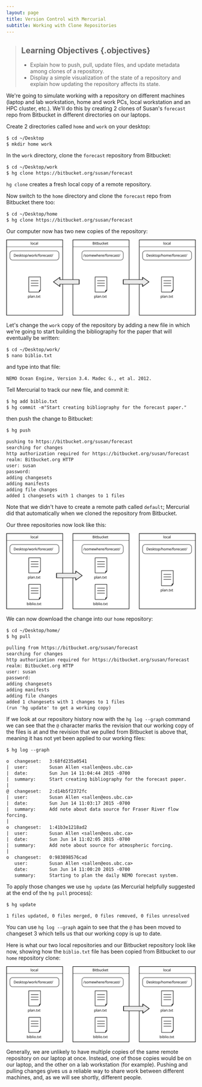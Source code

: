 ```yaml
---
layout: page
title: Version Control with Mercurial
subtitle: Working with Clone Repositories
---
```

> ## Learning Objectives {.objectives}
>
> * Explain how to push, pull, update files, and update metadata among clones
>   of a repository.
> * Display a simple visualization of the state of a repository and explain
>   how updating the repository affects its state.

We're going to simulate working with a repository on different machines
(laptop and lab workstation,
home and work PCs,
local workstation and an HPC cluster,
etc.).
We'll do this by creating 2 clones of Susan's `forecast` repo from Bitbucket in different directories on our laptops.

Create 2 directories called `home` and `work` on your desktop:

~~~ {.bash}
$ cd ~/Desktop
$ mkdir home work
~~~

In the `work` directory,
clone the `forecast` repository from Bitbucket:

~~~ {.bash}
$ cd ~/Desktop/work
$ hg clone https://bitbucket.org/susan/forecast
~~~

`hg clone` creates a fresh local copy of a remote repository.

Now switch to the `home` directory and clone the `forecast` repo from Bitbucket
there too:

~~~ {.bash}
$ cd ~/Desktop/home
$ hg clone https://bitbucket.org/susan/forecast
~~~

Our computer now has two new copies of the repository:

![After Creating `work` and `home` Clones of Repository](fig/hg-after-home-work-clones.svg)

Let's change the `work` copy of the repository by adding a new file in which we're going to start building the bibliography for the paper that will eventually be written:

~~~ {.bash}
$ cd ~/Desktop/work/
$ nano biblio.txt
~~~

and type into that file:

~~~ {.output}
NEMO Ocean Engine, Version 3.4. Madec G., et al. 2012.
~~~

Tell Mercurial to track our new file,
and commit it:

~~~{.bash}
$ hg add biblio.txt
$ hg commit -m"Start creating bibliography for the forecast paper."
~~~

then push the change to Bitbucket:

~~~ {.bash}
$ hg push
~~~
~~~ {.output}
pushing to https://bitbucket.org/susan/forecast
searching for changes
http authorization required for https://bitbucket.org/susan/forecast
realm: Bitbucket.org HTTP
user: susan
password:
adding changesets
adding manifests
adding file changes
added 1 changesets with 1 changes to 1 files
~~~

Note that we didn't have to create a remote path called `default`;
Mercurial did that automatically when we cloned the repository from Bitbucket.

Our three repositories now look like this:

![After Pushing Change from `work` Clone](fig/hg-after-change-to-work-clone.svg)

We can now download the change into our `home` repository:

~~~ {.bash}
$ cd ~/Desktop/home/
$ hg pull
~~~
~~~ {.output}
pulling from https://bitbucket.org/susan/forecast
searching for changes
http authorization required for https://bitbucket.org/susan/forecast
realm: Bitbucket.org HTTP
user: susan
password:
adding changesets
adding manifests
adding file changes
added 1 changesets with 1 changes to 1 files
(run 'hg update' to get a working copy)
~~~
If we look at our repository history now with the `hg log --graph` command we can see that the `@` character marks the revision that our working copy of the files is at and the revision that we pulled from Bitbucket is above that,
meaning it has not yet been applied to our working files:

~~~ {.bash}
$ hg log --graph
~~~
~~~ {.output}
o  changeset:   3:68fd235a0541
|  user:        Susan Allen <sallen@eos.ubc.ca>
|  date:        Sun Jun 14 11:04:44 2015 -0700
|  summary:     Start creating bibliography for the forecast paper.
|
@  changeset:   2:d14b5f2372fc
|  user:        Susan Allen <sallen@eos.ubc.ca>
|  date:        Sun Jun 14 11:03:17 2015 -0700
|  summary:     Add note about data source for Fraser River flow forcing.
|
o  changeset:   1:41b3e1218ad2
|  user:        Susan Allen <sallen@eos.ubc.ca>
|  date:        Sun Jun 14 11:02:05 2015 -0700
|  summary:     Add note about source for atmospheric forcing.
|
o  changeset:   0:983898576cad
   user:        Susan Allen <sallen@eos.ubc.ca>
   date:        Sun Jun 14 11:00:20 2015 -0700
   summary:     Starting to plan the daily NEMO forecast system.

~~~

To apply those changes we use `hg update`
(as Mercurial helpfully suggested at the end of the `hg pull` process):

~~~ {.bash}
$ hg update
~~~
~~~ {.output}
1 files updated, 0 files merged, 0 files removed, 0 files unresolved
~~~

You can use `hg log --graph` again to see that the `@` has been moved to changeset 3 which tells us that our working copy is up to date.

Here is what our two local repositories and our Bitbucket repository look like now,
showing how the `biblio.txt` file has been copied from Bitbucket to our `home` repository clone:

![After Pulling Change into `home` Clone](fig/hg-after-pulling-to-home-clone.svg)

Generally,
we are unlikely to have multiple copies of the same remote repository on our laptop at once.
Instead,
one of those copies would be on our laptop,
and the other on a lab workstation (for example).
Pushing and pulling changes gives us a reliable way to share work between different machines,
and,
as we will see shortly,
different people.
